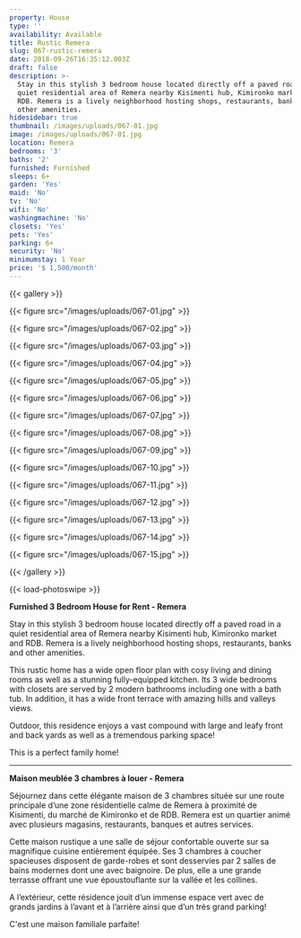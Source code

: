 ```yaml
---
property: House
type: ''
availability: Available
title: Rustic Remera
slug: 067-rustic-remera
date: 2018-09-26T16:35:12.003Z
draft: false
description: >-
  Stay in this stylish 3 bedroom house located directly off a paved road in a
  quiet residential area of Remera nearby Kisimenti hub, Kimironko market and
  RDB. Remera is a lively neighborhood hosting shops, restaurants, banks and
  other amenities.
hidesidebar: true
thumbnail: /images/uploads/067-01.jpg
image: /images/uploads/067-01.jpg
location: Remera
bedrooms: '3'
baths: '2'
furnished: Furnished
sleeps: 6+
garden: 'Yes'
maid: 'No'
tv: 'No'
wifi: 'No'
washingmachine: 'No'
closets: 'Yes'
pets: 'Yes'
parking: 6+
security: 'No'
minimumstay: 1 Year
price: '$ 1,500/month'
---
```

{{< gallery >}}

{{< figure src="/images/uploads/067-01.jpg" >}}

{{< figure src="/images/uploads/067-02.jpg" >}}

{{< figure src="/images/uploads/067-03.jpg" >}}

{{< figure src="/images/uploads/067-04.jpg" >}}

{{< figure src="/images/uploads/067-05.jpg" >}}

{{< figure src="/images/uploads/067-06.jpg" >}}

{{< figure src="/images/uploads/067-07.jpg" >}}

{{< figure src="/images/uploads/067-08.jpg" >}}

{{< figure src="/images/uploads/067-09.jpg" >}}

{{< figure src="/images/uploads/067-10.jpg" >}}

{{< figure src="/images/uploads/067-11.jpg" >}}

{{< figure src="/images/uploads/067-12.jpg" >}}

{{< figure src="/images/uploads/067-13.jpg" >}}

{{< figure src="/images/uploads/067-14.jpg" >}}

{{< figure src="/images/uploads/067-15.jpg" >}}

{{< /gallery >}}

{{< load-photoswipe >}}

**Furnished 3 Bedroom House for Rent - Remera**

Stay in this stylish 3 bedroom house located directly off a paved road in a quiet residential area of Remera nearby Kisimenti hub, Kimironko market and RDB. Remera is a lively neighborhood hosting shops, restaurants, banks and other amenities.

This rustic home has a wide open floor plan with cosy living and dining rooms as well as a stunning fully-equipped kitchen. Its 3 wide bedrooms with closets are served by 2 modern bathrooms including one with a bath tub. In addition, it has a wide front terrace with amazing hills and valleys views. 

Outdoor, this residence enjoys a vast compound with large and leafy front and back yards as well as a tremendous parking space!

This is a perfect family home! 

- - -

**Maison meublée 3 chambres à louer - Remera**

Séjournez dans cette élégante maison de 3 chambres située sur une route principale d’une zone résidentielle calme de Remera à proximité de Kisimenti, du marché de Kimironko et de RDB. Remera est un quartier animé avec plusieurs magasins, restaurants, banques et autres services.

Cette maison rustique a une salle de séjour confortable ouverte sur sa magnifique cuisine entièrement équipée. Ses 3 chambres à coucher spacieuses disposent de garde-robes et sont desservies par 2 salles de bains modernes dont une avec baignoire. De plus, elle a une grande terrasse offrant une vue époustouflante sur la vallée et les collines. 

A l’extérieur, cette résidence jouit d’un immense espace vert avec de grands jardins à l’avant et à l’arrière ainsi que d’un très grand parking!

C'est une maison familiale parfaite!
